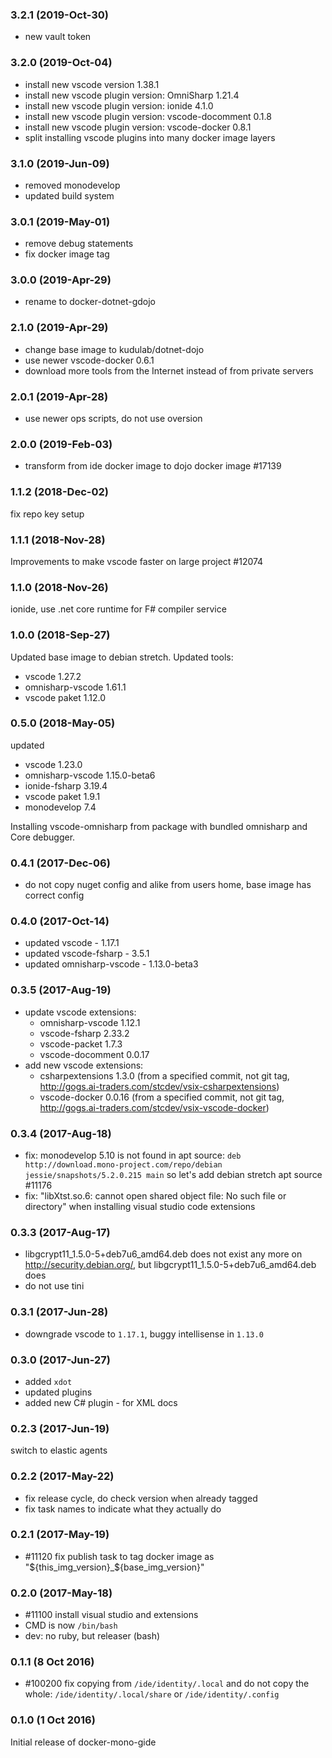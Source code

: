 ### 3.2.1 (2019-Oct-30)

* new vault token

### 3.2.0 (2019-Oct-04)

* install new vscode version 1.38.1
* install new vscode plugin version: OmniSharp 1.21.4
* install new vscode plugin version: ionide 4.1.0
* install new vscode plugin version: vscode-docomment 0.1.8
* install new vscode plugin version: vscode-docker 0.8.1
* split installing vscode plugins into many docker image layers

### 3.1.0 (2019-Jun-09)
* removed monodevelop
* updated build system

### 3.0.1 (2019-May-01)

* remove debug statements
* fix docker image tag

### 3.0.0 (2019-Apr-29)

* rename to docker-dotnet-gdojo

### 2.1.0 (2019-Apr-29)

* change base image to kudulab/dotnet-dojo
* use newer vscode-docker 0.6.1
* download more tools from the Internet instead of from private servers

### 2.0.1 (2019-Apr-28)

* use newer ops scripts, do not use oversion

### 2.0.0 (2019-Feb-03)

* transform from ide docker image to dojo docker image #17139

### 1.1.2 (2018-Dec-02)

fix repo key setup

### 1.1.1 (2018-Nov-28)

Improvements to make vscode faster on large project \#12074

### 1.1.0 (2018-Nov-26)

ionide, use .net core runtime for F\# compiler service

### 1.0.0 (2018-Sep-27)

Updated base image to debian stretch.
Updated tools:
 * vscode 1.27.2
 * omnisharp-vscode 1.61.1
 * vscode paket 1.12.0

### 0.5.0 (2018-May-05)

updated
 * vscode 1.23.0
 * omnisharp-vscode 1.15.0-beta6
 * ionide-fsharp 3.19.4
 * vscode paket 1.9.1
 * monodevelop 7.4

Installing vscode-omnisharp from package with bundled omnisharp and Core debugger.

### 0.4.1 (2017-Dec-06)

 * do not copy nuget config and alike from users home, base image has correct config

### 0.4.0 (2017-Oct-14)

* updated vscode - 1.17.1
* updated vscode-fsharp - 3.5.1
* updated omnisharp-vscode - 1.13.0-beta3

### 0.3.5 (2017-Aug-19)

* update vscode extensions:
  * omnisharp-vscode 1.12.1
  * vscode-fsharp 2.33.2
  * vscode-packet 1.7.3
  * vscode-docomment 0.0.17
* add new vscode extensions:
  * csharpextensions 1.3.0 (from a specified commit, not git tag,
    http://gogs.ai-traders.com/stcdev/vsix-csharpextensions)
  * vscode-docker 0.0.16 (from a specified commit, not git tag,
    http://gogs.ai-traders.com/stcdev/vsix-vscode-docker)

### 0.3.4 (2017-Aug-18)

* fix: monodevelop 5.10 is not found in apt source:
`deb http://download.mono-project.com/repo/debian jessie/snapshots/5.2.0.215 main`
 so let's add debian stretch apt source #11176
* fix: "libXtst.so.6: cannot open shared object file: No such file or directory"
 when installing visual studio code extensions

### 0.3.3 (2017-Aug-17)

* libgcrypt11_1.5.0-5+deb7u6_amd64.deb does not exist any more on
 http://security.debian.org/, but libgcrypt11_1.5.0-5+deb7u6_amd64.deb does
* do not use tini

### 0.3.1 (2017-Jun-28)

 * downgrade vscode to `1.17.1`, buggy intellisense in `1.13.0`

### 0.3.0 (2017-Jun-27)

 * added `xdot`
 * updated plugins
 * added new C# plugin - for XML docs

### 0.2.3 (2017-Jun-19)

switch to elastic agents

### 0.2.2 (2017-May-22)

* fix release cycle, do check version when already tagged
* fix task names to indicate what they actually do

### 0.2.1 (2017-May-19)

* \#11120 fix publish task to tag docker image as "${this_img_version}_${base_img_version}"

### 0.2.0 (2017-May-18)

* \#11100 install visual studio and extensions
* CMD is now `/bin/bash`
* dev: no ruby, but releaser (bash)

### 0.1.1 (8 Oct 2016)

* #100200 fix copying from `/ide/identity/.local` and do not copy the whole:
 `/ide/identity/.local/share` or `/ide/identity/.config`

### 0.1.0 (1 Oct 2016)

Initial release of docker-mono-gide
